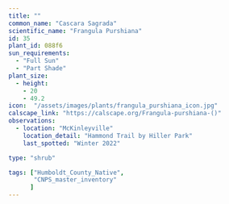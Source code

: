 ```yaml
---
title: ""
common_name: "Cascara Sagrada"
scientific_name: "Frangula Purshiana"
id: 35
plant_id: 088f6
sun_requirements:
  - "Full Sun"
  - "Part Shade"
plant_size:
  - height: 
    - 20
    - 49.2
icon:  "/assets/images/plants/frangula_purshiana_icon.jpg"
calscape_link: "https://calscape.org/Frangula-purshiana-()"
observations: 
  - location: "McKinleyville"
    location_detail: "Hammond Trail by Hiller Park" 
    last_spotted: "Winter 2022"

type: "shrub"

tags: ["Humboldt_County_Native",
       "CNPS_master_inventory"
      ]
---
```

